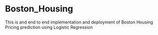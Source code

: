 # Boston_Housing
This is and end to end implementation and deployment of Boston Housing Pricing prediction using Logistic Regression
